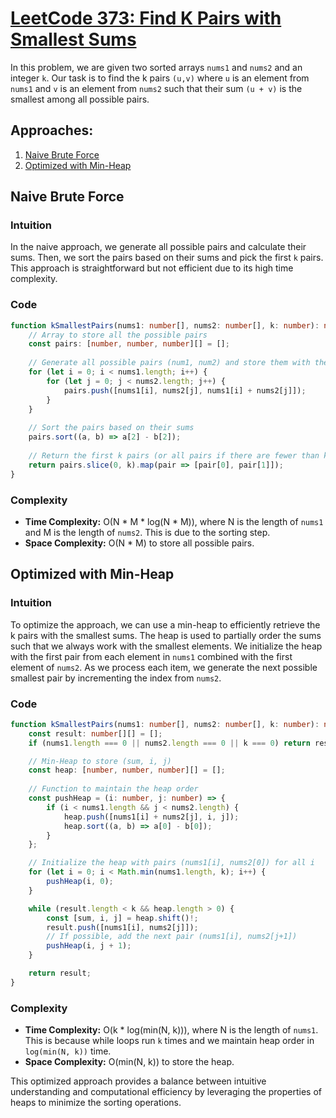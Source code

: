 # [LeetCode 373: Find K Pairs with Smallest Sums](https://leetcode.com/problems/find-k-pairs-with-smallest-sums/)

In this problem, we are given two sorted arrays `nums1` and `nums2` and an integer `k`. Our task is to find the k pairs `(u,v)` where `u` is an element from `nums1` and `v` is an element from `nums2` such that their sum `(u + v)` is the smallest among all possible pairs.

## Approaches:
1. [Naive Brute Force](#naive-brute-force)
2. [Optimized with Min-Heap](#optimized-with-min-heap)

## Naive Brute Force

### Intuition
In the naive approach, we generate all possible pairs and calculate their sums. Then, we sort the pairs based on their sums and pick the first `k` pairs. This approach is straightforward but not efficient due to its high time complexity.

### Code
```typescript
function kSmallestPairs(nums1: number[], nums2: number[], k: number): number[][] {
    // Array to store all the possible pairs
    const pairs: [number, number, number][] = [];
    
    // Generate all possible pairs (num1, num2) and store them with their sums
    for (let i = 0; i < nums1.length; i++) {
        for (let j = 0; j < nums2.length; j++) {
            pairs.push([nums1[i], nums2[j], nums1[i] + nums2[j]]);
        }
    }
    
    // Sort the pairs based on their sums
    pairs.sort((a, b) => a[2] - b[2]);
    
    // Return the first k pairs (or all pairs if there are fewer than k)
    return pairs.slice(0, k).map(pair => [pair[0], pair[1]]);
}
```

### Complexity
- **Time Complexity:** O(N * M * log(N * M)), where N is the length of `nums1` and M is the length of `nums2`. This is due to the sorting step.
- **Space Complexity:** O(N * M) to store all possible pairs.

## Optimized with Min-Heap

### Intuition
To optimize the approach, we can use a min-heap to efficiently retrieve the k pairs with the smallest sums. The heap is used to partially order the sums such that we always work with the smallest elements. We initialize the heap with the first pair from each element in `nums1` combined with the first element of `nums2`. As we process each item, we generate the next possible smallest pair by incrementing the index from `nums2`.

### Code
```typescript
function kSmallestPairs(nums1: number[], nums2: number[], k: number): number[][] {
    const result: number[][] = [];
    if (nums1.length === 0 || nums2.length === 0 || k === 0) return result;

    // Min-Heap to store (sum, i, j)
    const heap: [number, number, number][] = [];
    
    // Function to maintain the heap order
    const pushHeap = (i: number, j: number) => {
        if (i < nums1.length && j < nums2.length) {
            heap.push([nums1[i] + nums2[j], i, j]);
            heap.sort((a, b) => a[0] - b[0]);
        }
    };

    // Initialize the heap with pairs (nums1[i], nums2[0]) for all i
    for (let i = 0; i < Math.min(nums1.length, k); i++) {
        pushHeap(i, 0);
    }

    while (result.length < k && heap.length > 0) {
        const [sum, i, j] = heap.shift()!;
        result.push([nums1[i], nums2[j]]);
        // If possible, add the next pair (nums1[i], nums2[j+1])
        pushHeap(i, j + 1);
    }

    return result;
}
```

### Complexity
- **Time Complexity:** O(k * log(min(N, k))), where N is the length of `nums1`. This is because while loops run `k` times and we maintain heap order in `log(min(N, k))` time.
- **Space Complexity:** O(min(N, k)) to store the heap.

This optimized approach provides a balance between intuitive understanding and computational efficiency by leveraging the properties of heaps to minimize the sorting operations.

